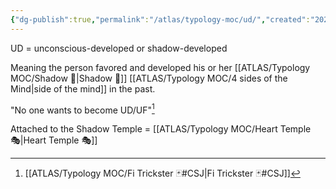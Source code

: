 ```yaml
---
{"dg-publish":true,"permalink":"/atlas/typology-moc/ud/","created":"2023-01-12T14:08:31.700+01:00","updated":"2023-03-28T18:54:17.560+02:00"}
---
```



UD = unconscious-developed or shadow-developed

Meaning the person favored and developed his or her [[ATLAS/Typology MOC/Shadow 👤\|Shadow 👤]] [[ATLAS/Typology MOC/4 sides of the Mind\|side of the mind]] in the past. 

"No one wants to become UD/UF"[^1]

[^1]: [[ATLAS/Typology MOC/Fi Trickster 🃏#CSJ\|Fi Trickster 🃏#CSJ]]

Attached to the Shadow Temple = [[ATLAS/Typology MOC/Heart Temple 🎭\|Heart Temple 🎭]]
